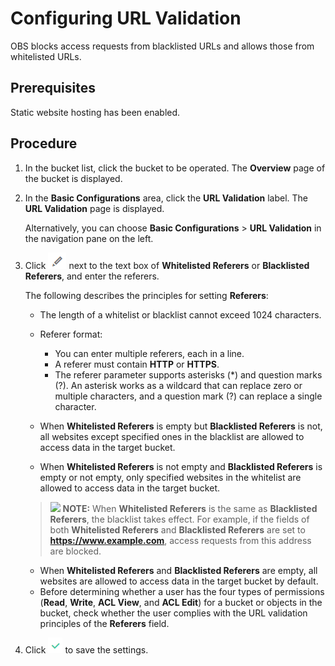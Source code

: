 # Configuring URL Validation<a name="obs_03_0341"></a>

OBS blocks access requests from blacklisted URLs and allows those from whitelisted URLs.

## Prerequisites<a name="section48948668114148"></a>

Static website hosting has been enabled.

## Procedure<a name="section6430701414453"></a>

1.  In the bucket list, click the bucket to be operated. The  **Overview**  page of the bucket is displayed.
2.  In the  **Basic Configurations**  area, click the  **URL Validation**  label. The  **URL Validation**  page is displayed.

    Alternatively, you can choose  **Basic Configurations**  \>  **URL Validation**  in the navigation pane on the left.

3.  Click  ![](figures/icon-edit.png)  next to the text box of  **Whitelisted Referers**  or  **Blacklisted Referers**, and enter the referers.

    The following describes the principles for setting  **Referers**:

    -   The length of a whitelist or blacklist cannot exceed 1024 characters.
    -   Referer format:
        -   You can enter multiple referers, each in a line.
        -   A referer must contain  **HTTP**  or  **HTTPS**.
        -   The referer parameter supports asterisks \(\*\) and question marks \(?\). An asterisk works as a wildcard that can replace zero or multiple characters, and a question mark \(?\) can replace a single character.

    -   When  **Whitelisted Referers**  is empty but  **Blacklisted Referers**  is not, all websites except specified ones in the blacklist are allowed to access data in the target bucket.
    -   When  **Whitelisted Referers**  is not empty and  **Blacklisted Referers**  is empty or not empty, only specified websites in the whitelist are allowed to access data in the target bucket.

    >![](public_sys-resources/icon-note.gif) **NOTE:** 
    >When  **Whitelisted Referers**  is the same as  **Blacklisted Referers**, the blacklist takes effect. For example, if the fields of both  **Whitelisted Referers**  and  **Blacklisted Referers**  are set to  **https://www.example.com**, access requests from this address are blocked.

    -   When  **Whitelisted Referers**  and  **Blacklisted Referers**  are empty, all websites are allowed to access data in the target bucket by default.
    -   Before determining whether a user has the four types of permissions \(**Read**,  **Write**,  **ACL View**, and  **ACL Edit**\) for a bucket or objects in the bucket, check whether the user complies with the URL validation principles of the  **Referers**  field.

4.  Click  ![](figures/icon-ok.png)  to save the settings.

